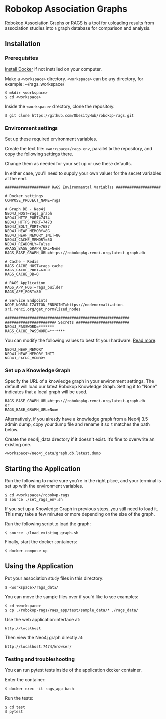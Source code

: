 # Robokop Association Graphs

Robokop Association Graphs or RAGS is a tool for uploading results from association studies into a graph database for comparison and analysis. 

## Installation

### Prerequisites
[Install Docker](https://www.docker.com/get-started) if not installed on your computer. 

Make a ``<workspace>`` directory. ``<workspace>`` can be any directory, for example: ~/rags_workspace/

```
$ mkdir <workspace>
$ cd <workspace> 
```

Inside the ``<workspace>`` directory, clone the repository.
```
$ git clone https://github.com/ObesityHub/robokop-rags.git
```

### Environment settings

Set up these required environment variables.

Create the text file: `<workspace>/rags.env`, parallel to the repository, and copy the following settings there. 

Change them as needed for your set up or use these defaults. 

In either case, you'll need to supply your own values for the secret variables at the end.


```
#################### RAGS Environmental Variables ####################

# Docker settings
COMPOSE_PROJECT_NAME=rags

# Graph DB - Neo4j
NEO4J_HOST=rags_graph
NEO4J_HTTP_PORT=7474
NEO4J_HTTPS_PORT=7473
NEO4J_BOLT_PORT=7687
NEO4J_HEAP_MEMORY=8G
NEO4J_HEAP_MEMORY_INIT=8G
NEO4J_CACHE_MEMORY=5G
NEO4J_READONLY=False
#RAGS_BASE_GRAPH_URL=None
RAGS_BASE_GRAPH_URL=https://robokopkg.renci.org/latest-graph.db

# Cache - Redis
RAGS_CACHE_HOST=rags_cache
RAGS_CACHE_PORT=6380
RAGS_CACHE_DB=0

# RAGS Application
RAGS_APP_HOST=rags_builder
RAGS_APP_PORT=80

# Service Endpoints
NODE_NORMALIZATION_ENDPOINT=https://nodenormalization-sri.renci.org/get_normalized_nodes

########################################################
####################### Secrets ########################
NEO4J_PASSWORD=*******
RAGS_CACHE_PASSWORD=*******
```

You can modify the following values to best fit your hardware. [Read more](https://neo4j.com/developer/guide-performance-tuning/).

```
NEO4J_HEAP_MEMORY
NEO4J_HEAP_MEMORY_INIT
NEO4J_CACHE_MEMORY
```

### Set up a Knowledge Graph
Specify the URL of a knowledge graph in your environment settings. The default will load our latest Robokop Knowledge Graph. Setting it to "None" indicates that a local graph will be used.

```
RAGS_BASE_GRAPH_URL=https://robokopkg.renci.org/latest-graph.db
or
RAGS_BASE_GRAPH_URL=None
```

Alternatively, if you already have a knowledge graph from a Neo4j 3.5 admin dump, copy your dump file and rename it so it matches the path below. 

Create the neo4j_data directory if it doesn't exist. It's fine to overwrite an existing one.
```
<workspace>/neo4j_data/graph.db.latest.dump
```


## Starting the Application
Run the following to make sure you're in the right place, and your terminal is set up with the environment variables.

```
$ cd <workspace>/robokop-rags
$ source ./set_rags_env.sh
```

If you set up a Knowledge Graph in previous steps, you still need to load it. This may take a few minutes or more depending on the size of the graph.

Run the following script to load the graph:
```
$ source ./load_existing_graph.sh
```

Finally, start the docker containers:

```
$ docker-compose up
```

## Using the Application

Put your association study files in this directory:
```
$ <workspace>/rags_data/
```
You can move the sample files over if you'd like to see examples:
```
$ cd <workspace>
$ cp ./robokop-rags/rags_app/test/sample_data/* ./rags_data/
```
Use the web application interface at:
```
http://localhost
```
Then view the Neo4j graph directly at:
```
http://localhost:7474/browser/
```

### Testing and troubleshooting

You can run pytest tests inside of the application docker container. 

Enter the container:
```
$ docker exec -it rags_app bash
```
Run the tests:
```
$ cd test
$ pytest
```
